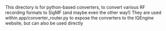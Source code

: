 This directory is for python-based converters, to convert various RF recording formats to SigMF (and maybe even the other way!)
They are used within app/converter_router.py to expose the converters to the IQEngine website, but can also be used directly